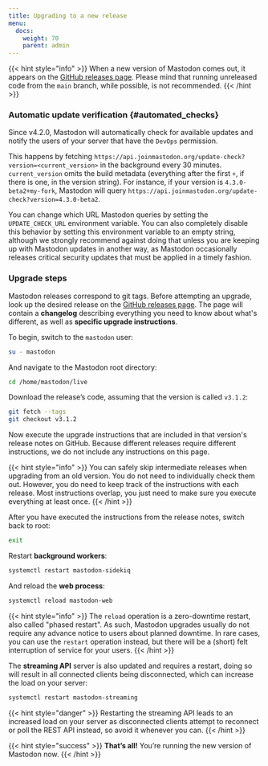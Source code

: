 ```yaml
---
title: Upgrading to a new release
menu:
  docs:
    weight: 70
    parent: admin
---
```


{{< hint style="info" >}}
When a new version of Mastodon comes out, it appears on the [GitHub releases page](https://github.com/mastodon/mastodon/releases). Please mind that running unreleased code from the `main` branch, while possible, is not recommended.
{{< /hint >}}

### Automatic update verification {#automated_checks}

Since v4.2.0, Mastodon will automatically check for available updates and notify the users of your server that have the `DevOps` permission.

This happens by fetching `https://api.joinmastodon.org/update-check?version=<current_version>` in the background every 30 minutes. `current_version` omits the build metadata (everything after the first `+`, if there is one, in the version string). For instance, if your version is `4.3.0-beta2+my-fork`, Mastodon will query `https://api.joinmastodon.org/update-check?version=4.3.0-beta2`.

You can change which URL Mastodon queries by setting the `UPDATE_CHECK_URL` environment variable. You can also completely disable this behavior by setting this environment variable to an empty string, although we strongly recommend against doing that unless you are keeping up with Mastodon updates in another way, as Mastodon occasionally releases critical security updates that must be applied in a timely fashion.

### Upgrade steps

Mastodon releases correspond to git tags. Before attempting an upgrade, look up the desired release on the [GitHub releases page](https://github.com/mastodon/mastodon/releases). The page will contain a **changelog** describing everything you need to know about what's different, as well as **specific upgrade instructions**.

To begin, switch to the `mastodon` user:

```bash
su - mastodon
```

And navigate to the Mastodon root directory:

```bash
cd /home/mastodon/live
```

Download the release’s code, assuming that the version is called `v3.1.2`:

```bash
git fetch --tags
git checkout v3.1.2
```

Now execute the upgrade instructions that are included in that version's release notes on GitHub. Because different releases require different instructions, we do not include any instructions on this page.

{{< hint style="info" >}}
You can safely skip intermediate releases when upgrading from an old version. You do not need to individually check them out. However, you do need to keep track of the instructions with each release. Most instructions overlap, you just need to make sure you execute everything at least once.
{{< /hint >}}

After you have executed the instructions from the release notes, switch back to root:

```bash
exit
```

Restart **background workers**:

```bash
systemctl restart mastodon-sidekiq
```

And reload the **web process**:

```bash
systemctl reload mastodon-web
```

{{< hint style="info" >}}
The `reload` operation is a zero-downtime restart, also called "phased restart". As such, Mastodon upgrades usually do not require any advance notice to users about planned downtime. In rare cases, you can use the `restart` operation instead, but there will be a (short) felt interruption of service for your users.
{{< /hint >}}

The **streaming API** server is also updated and requires a restart, doing so will result in all connected clients being disconnected, which can increase the load on your server:

```bash
systemctl restart mastodon-streaming
```

{{< hint style="danger" >}}
Restarting the streaming API leads to an increased load on your server as disconnected clients attempt to reconnect or poll the REST API instead, so avoid it whenever you can.
{{< /hint >}}

{{< hint style="success" >}}
**That’s all!** You’re running the new version of Mastodon now.
{{< /hint >}}
